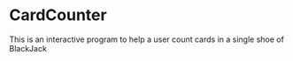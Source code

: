 # CardCounter

This is an interactive program to help a user count cards in a single shoe of BlackJack
